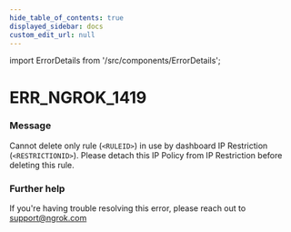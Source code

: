 ```yaml
---
hide_table_of_contents: true
displayed_sidebar: docs
custom_edit_url: null
---
```


import ErrorDetails from '/src/components/ErrorDetails';

# ERR_NGROK_1419

### Message
Cannot delete only rule (`<RULEID>`) in use by dashboard IP Restriction (`<RESTRICTIONID>`). Please detach this IP Policy from IP Restriction before deleting this rule.

### Further help
If you're having trouble resolving this error, please reach out to [support@ngrok.com](mailto:support@ngrok.com?subject=Help%20with%20ERR_NGROK_1419)

<ErrorDetails error='err_ngrok_1419' />
